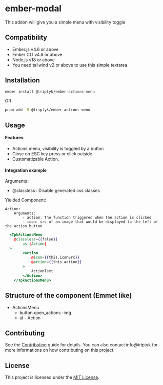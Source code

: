 ember-modal
==============================================================================

This addon will give you a simple menu with visibility toggle


## Compatibility

* Ember.js v4.6 or above
* Ember CLI v4.6 or above
* Node.js v18 or above
* You need tailwind v2 or above to use this simple textarea


## Installation

```zsh
ember install @triptyk/ember-actions-menu
```
OR
```zsh
pnpm add -D @triptyk/ember-actions-menu
```


Usage
------------------------------------------------------------------------------
#### Features

-  Actions menu, visibility is toggled by a button
-  Close on ESC key press or click outside.
-  Customatizable Action.

#### Integration example 

Arguments : 
  -  @classless : Disable generated css classes

Yielded Component:

	Action:
		Arguments:
			- action: The function triggered when the action is clicked
			- icon: src of an image that would be displayed to the left of the action button

```hbs
  <TpkActionsMenu
    @classless={{false}}
		as |Action|
  >
		<Action
			@icon={{this.iconSrc}}
			@action={{this.action}}
		>
			ActionText
		</Action>
	</TpkActionsMenu>
```

Structure of the component (Emmet like)
------------------------------------------------------------------------------

- ActionsMenu
  - button.open_actions
		-img
  - ul
		- Action

## Contributing

See the [Contributing](CONTRIBUTING.md) guide for details.
You can also contact info@triptyk for more informations on how contributing on this project.


## License

This project is licensed under the [MIT License](LICENSE.md).
